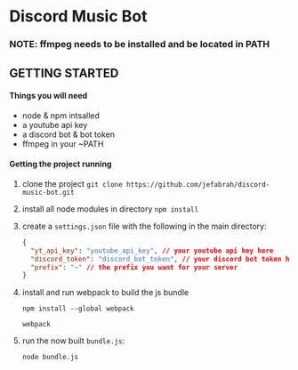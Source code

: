 # Discord Music Bot

### NOTE: ffmpeg needs to be installed and be located in PATH


## GETTING STARTED

#### Things you will need
-	node & npm intsalled
-	a youtube api key
- 	a discord bot & bot token
-	ffmpeg in your ~PATH


#### Getting the project running

1.	clone the project `git clone https://github.com/jefabrah/discord-music-bot.git`

2.	install all node modules in directory `npm install`

3.	create a `settings.json` file with the following in the main directory:

	```json
	{
	  "yt_api_key": "youtube_api_key", // your youtube api key here
	  "discord_token": "discord_bot_token", // your discord bot token here
	  "prefix": "~" // the prefix you want for your server
	}
	```

4.	install and run webpack to build the js bundle

	`npm install --global webpack`
	
	`webpack`

5. run the now built `bundle.js`:
	
	`node bundle.js`
